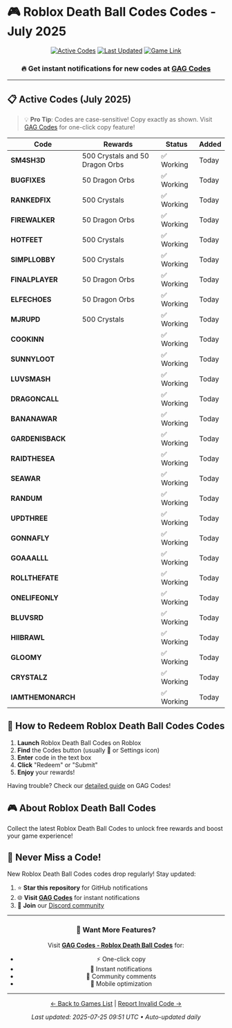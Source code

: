 # 🎮 Roblox Death Ball Codes Codes - July 2025

<div align="center">

[![Active Codes](https://img.shields.io/badge/Active%20Codes-28-brightgreen)](https://gagcodes.com/roblox/roblox-death-ball)
[![Last Updated](https://img.shields.io/badge/Last%20Updated-Today-orange)](https://gagcodes.com/roblox/roblox-death-ball)
[![Game Link](https://img.shields.io/badge/Play-Roblox%20Death%20Ball%20Codes-red)](https://www.roblox.com/games/)

### 🔥 **Get instant notifications for new codes at [GAG Codes](https://gagcodes.com/roblox/roblox-death-ball)**

</div>

---

## 📋 Active Codes (July 2025)

> 💡 **Pro Tip**: Codes are case-sensitive! Copy exactly as shown. Visit [GAG Codes](https://gagcodes.com/roblox/roblox-death-ball) for one-click copy feature!

| Code | Rewards | Status | Added |
|------|---------|--------|-------|
| **SM4SH3D** | 500 Crystals and 50 Dragon Orbs | ✅ Working | Today |
| **BUGFIXES** | 50 Dragon Orbs | ✅ Working | Today |
| **RANKEDFIX** | 500 Crystals | ✅ Working | Today |
| **FIREWALKER** | 50 Dragon Orbs | ✅ Working | Today |
| **HOTFEET** | 500 Crystals | ✅ Working | Today |
| **SIMPLLOBBY** | 500 Crystals | ✅ Working | Today |
| **FINALPLAYER** | 50 Dragon Orbs | ✅ Working | Today |
| **ELFECHOES** | 50 Dragon Orbs | ✅ Working | Today |
| **MJRUPD** | 500 Crystals | ✅ Working | Today |
| **COOKINN** |  | ✅ Working | Today |
| **SUNNYLOOT** |  | ✅ Working | Today |
| **LUVSMASH** |  | ✅ Working | Today |
| **DRAGONCALL** |  | ✅ Working | Today |
| **BANANAWAR** |  | ✅ Working | Today |
| **GARDENISBACK** |  | ✅ Working | Today |
| **RAIDTHESEA** |  | ✅ Working | Today |
| **SEAWAR** |  | ✅ Working | Today |
| **RANDUM** |  | ✅ Working | Today |
| **UPDTHREE** |  | ✅ Working | Today |
| **GONNAFLY** |  | ✅ Working | Today |
| **GOAAALLL** |  | ✅ Working | Today |
| **ROLLTHEFATE** |  | ✅ Working | Today |
| **ONELIFEONLY** |  | ✅ Working | Today |
| **BLUVSRD** |  | ✅ Working | Today |
| **HIIBRAWL** |  | ✅ Working | Today |
| **GLOOMY** |  | ✅ Working | Today |
| **CRYSTALZ** |  | ✅ Working | Today |
| **IAMTHEMONARCH** |  | ✅ Working | Today |


## 📖 How to Redeem Roblox Death Ball Codes Codes

1. **Launch** Roblox Death Ball Codes on Roblox
2. **Find** the Codes button (usually 🎁 or Settings icon)
3. **Enter** code in the text box
4. **Click** "Redeem" or "Submit"
5. **Enjoy** your rewards!

Having trouble? Check our [detailed guide](https://gagcodes.com/roblox/roblox-death-ball#how-to-redeem) on GAG Codes!

## 🎮 About Roblox Death Ball Codes

Collect the latest Roblox Death Ball Codes to unlock free rewards and boost your game experience!

## 🔔 Never Miss a Code!

New Roblox Death Ball Codes codes drop regularly! Stay updated:

1. ⭐ **Star this repository** for GitHub notifications
2. 🌐 **Visit [GAG Codes](https://gagcodes.com/roblox/roblox-death-ball)** for instant notifications
3. 💬 **Join** our [Discord community](https://gagcodes.com/discord)

---

<div align="center">

### 🚀 Want More Features?

Visit [**GAG Codes - Roblox Death Ball Codes**](https://gagcodes.com/roblox/roblox-death-ball) for:
- ⚡ One-click copy
- 🔔 Instant notifications  
- 💬 Community comments
- 📱 Mobile optimization

---

[← Back to Games List](README.md) | [Report Invalid Code →](https://github.com/yourusername/roblox-codes-directory/issues)

*Last updated: 2025-07-25 09:51 UTC • Auto-updated daily*

</div>